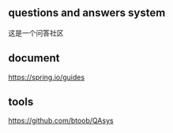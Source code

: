 ## questions and answers system
这是一个问答社区
## document
https://spring.io/guides
## tools
https://github.com/btoob/QAsys